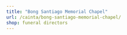 ```yaml
---
title: "Bong Santiago Memorial Chapel"
url: /cainta/bong-santiago-memorial-chapel/
shop: funeral directors
---
```

